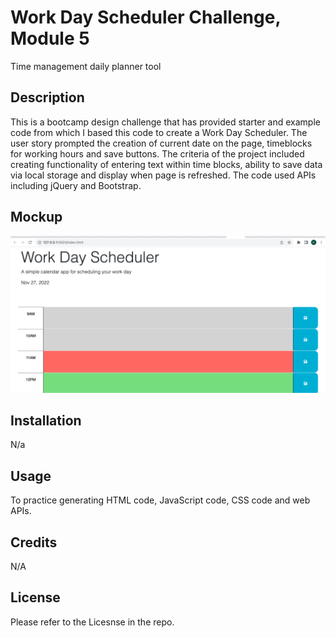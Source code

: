 # Work Day Scheduler Challenge, Module 5

Time management daily planner tool

## Description
This is a bootcamp design challenge that has provided starter and example code from which I based this code to create a Work Day Scheduler. The user story prompted the creation of current date on the page, timeblocks for working hours and save buttons. The criteria of the project included creating functionality of entering text within time blocks, ability to save data via local storage and display when page is refreshed. The code used APIs including jQuery and Bootstrap. 


## Mockup

![Mockup of Work Day Scheduler](WorkSchedIMG.png)


## Installation
N/a

## Usage
To practice generating HTML code, JavaScript code, CSS code and web APIs. 

## Credits

N/A

## License 

Please refer to the Licesnse in the repo. 


